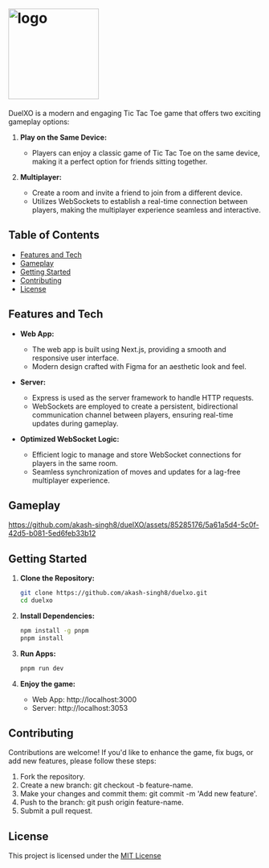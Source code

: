 # <img src="https://github.com/akash-singh8/duelXO/assets/85285176/314da644-d415-4036-9474-32af7def5c29" alt="logo" width="180px">

DuelXO is a modern and engaging Tic Tac Toe game that offers two exciting gameplay options:

1. **Play on the Same Device:**
   - Players can enjoy a classic game of Tic Tac Toe on the same device, making it a perfect option for friends sitting together.

2. **Multiplayer:**
   - Create a room and invite a friend to join from a different device.
   - Utilizes WebSockets to establish a real-time connection between players, making the multiplayer experience seamless and interactive.


## Table of Contents

- [Features and Tech](#features-and-tech)
- [Gameplay](#gameplay)
- [Getting Started](#getting-started)
- [Contributing](#contributing)
- [License](#license)


## Features and Tech

- **Web App:**
  - The web app is built using Next.js, providing a smooth and responsive user interface.
  - Modern design crafted with Figma for an aesthetic look and feel.

- **Server:**
  - Express is used as the server framework to handle HTTP requests.
  - WebSockets are employed to create a persistent, bidirectional communication channel between players, ensuring real-time updates during gameplay.

- **Optimized WebSocket Logic:**
  - Efficient logic to manage and store WebSocket connections for players in the same room.
  - Seamless synchronization of moves and updates for a lag-free multiplayer experience.


## Gameplay

https://github.com/akash-singh8/duelXO/assets/85285176/5a61a5d4-5c0f-42d5-b081-5ed6feb33b12


## Getting Started

1. **Clone the Repository:**
   ```bash
   git clone https://github.com/akash-singh8/duelxo.git
   cd duelxo
   ```

2. **Install Dependencies:**
   ```bash
   npm install -g pnpm
   pnpm install
   ```

3. **Run Apps:**
   ```bash
   pnpm run dev
   ```

4. **Enjoy the game:**
   - Web App: http://localhost:3000
   - Server: http://localhost:3053


## Contributing
Contributions are welcome! If you'd like to enhance the game, fix bugs, or add new features, please follow these steps:

1. Fork the repository.
2. Create a new branch: git checkout -b feature-name.
3. Make your changes and commit them: git commit -m 'Add new feature'.
4. Push to the branch: git push origin feature-name.
5. Submit a pull request.


## License

This project is licensed under the [MIT License](LICENSE)

